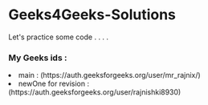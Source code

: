 # Geeks4Geeks-Solutions
Let's practice some code . . . .

### My Geeks ids :
<li> main : (https://auth.geeksforgeeks.org/user/mr_rajnix/)</li>
<li>  newOne for revision : (https://auth.geeksforgeeks.org/user/rajnishki8930) </li>
